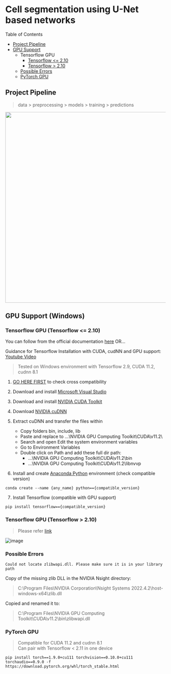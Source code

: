 # Cell segmentation using U-Net based networks
Table of Contents
- [Project Pipeline](https://github.com/Fyzie/Cell-segmentation-using-U-Net-based-networks/tree/main?tab=readme-ov-file#project-pipeline)
- [GPU Support](https://github.com/Fyzie/Cell-segmentation-using-U-Net-based-networks/tree/main?tab=readme-ov-file#gpu-support)
  - Tensorflow GPU
    - [Tensorflow <= 2.10](https://github.com/Fyzie/Cell-segmentation-using-U-Net-based-networks/tree/main#tensorflow-gpu-tensorflow--210)
    - [Tensorflow > 2.10](https://github.com/Fyzie/Cell-segmentation-using-U-Net-based-networks/tree/main#tensorflow-gpu-tensorflow--210-1)
  - [Possible Errors](https://github.com/Fyzie/Cell-segmentation-using-U-Net-based-networks/blob/main/README.md#possible-errors)
  - [PyTorch GPU](https://github.com/Fyzie/Cell-segmentation-using-U-Net-based-networks/blob/main/README.md#pytorch-gpu)
## Project Pipeline   

> data > preprocessing > models > training > predictions

<img src="https://user-images.githubusercontent.com/76240694/192287299-3f67b4fd-c844-4398-aa33-6a4717ffd59d.png" width="600">

## GPU Support (Windows)   

### Tensorflow GPU (Tensorflow <= 2.10)
You can follow from the official documentation [here](https://www.tensorflow.org/install/pip#windows-native_1) OR...   

Guidance for Tensorflow Installation with CUDA, cudNN and GPU support: [Youtube Video](https://www.youtube.com/watch?v=hHWkvEcDBO0)

> Tested on Windows environment with Tensorflow 2.9, CUDA 11.2, cudnn 8.1   

1. [GO HERE FIRST](https://www.tensorflow.org/install/source_windows#gpu) to check cross compatibility

2. Download and install [Microsoft Visual Studio](https://visualstudio.microsoft.com/vs/community/)

3. Download and install [NVIDIA CUDA Toolkit](https://developer.nvidia.com/cuda-toolkit-archive)

4. Download [NVIDIA cuDNN](https://developer.nvidia.com/cudnn)

5. Extract cuDNN and transfer the files within
   - Copy folders bin, include, lib
   - Paste and replace to ...\NVIDIA GPU Computing Toolkit\CUDA\v11.2\
   - Search and open Edit the system environment variables
   - Go to Environment Variables
   - Double click on Path and add these full dir path:
     - ...\NVIDIA GPU Computing Toolkit\CUDA\v11.2\bin
     - ...\NVIDIA GPU Computing Toolkit\CUDA\v11.2\libnvvp

6. Install and create [Anaconda Python](https://www.anaconda.com/download) environment (check compatible version)
```
conda create --name {any_name} python=={compatible_version}
```
7. Install Tensorflow (compatible with GPU support)
```
pip install tensorflow=={compatible_version}
```

### Tensorflow GPU (Tensorflow > 2.10)
> Please refer [link](https://www.tensorflow.org/install/pip?_gl=1*1jwqv1w*_ga*ODI3Mjk2MjIwLjE3MDIyNjkyNTI.*_ga_W0YLR4190T*MTcwMjU5Njk4OS43LjEuMTcwMjU5NzMyNS4wLjAuMA..#windows-wsl2_1)   

![image](https://github.com/Fyzie/Cell-segmentation-using-U-Net-based-networks/assets/76240694/e10e929b-3b47-4e87-a34c-356b097e27f4)


### Possible Errors
```
Could not locate zlibwapi.dll. Please make sure it is in your library path
```
Copy of the missing zlib DLL in the NVIDIA Nsight directory:

> C:\Program Files\NVIDIA Corporation\Nsight Systems 2022.4.2\host-windows-x64\zlib.dll   

Copied and renamed it to:

> C:\Program Files\NVIDIA GPU Computing Toolkit\CUDA\v11.2\bin\zlibwapi.dll   

### PyTorch GPU
> Compatible for CUDA 11.2 and cudnn 8.1   
> Can pair with Tensorflow < 2.11 in one device
```
pip install torch==1.9.0+cu111 torchvision==0.10.0+cu111 torchaudio==0.9.0 -f https://download.pytorch.org/whl/torch_stable.html
```
